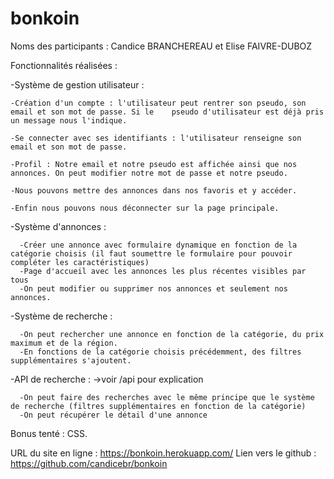 # bonkoin

Noms des participants : Candice BRANCHEREAU et Elise FAIVRE-DUBOZ

Fonctionnalités réalisées : 

  -Système de gestion utilisateur :
  
    -Création d'un compte : l'utilisateur peut rentrer son pseudo, son email et son mot de passe. Si le    pseudo d'utilisateur est déjà pris un message nous l'indique.
    
    -Se connecter avec ses identifiants : l'utilisateur renseigne son email et son mot de passe.
    
    -Profil : Notre email et notre pseudo est affichée ainsi que nos annonces. On peut modifier notre mot de passe et notre pseudo. 

    -Nous pouvons mettre des annonces dans nos favoris et y accéder. 

    -Enfin nous pouvons nous déconnecter sur la page principale.
    
  -Système d'annonces :
  
      -Créer une annonce avec formulaire dynamique en fonction de la catégorie choisis (il faut soumettre le formulaire pour pouvoir compléter les caractéristiques)
      -Page d'accueil avec les annonces les plus récentes visibles par tous
      -On peut modifier ou supprimer nos annonces et seulement nos annonces.

  -Système de recherche :
  
      -On peut rechercher une annonce en fonction de la catégorie, du prix maximum et de la région.
      -En fonctions de la catégorie choisis précédemment, des filtres supplémentaires s'ajoutent.
      
  -API de recherche : ->voir /api pour explication
  
      -On peut faire des recherches avec le même principe que le système de recherche (filtres supplémentaires en fonction de la catégorie)
      -On peut récupérer le détail d'une annonce
  
      
Bonus tenté : CSS.

URL du site en ligne : https://bonkoin.herokuapp.com/ Lien vers le github : https://github.com/candicebr/bonkoin
